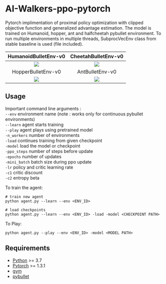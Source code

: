 # AI-Walkers-ppo-pytorch

Pytorch implimentation of proximal policy optimization with clipped objective function and generalized advantage estimation. The model is trained on Humanoid, hopper, ant and halfcheetah pybullet environment. To run multiple environments in multiple threads, SubprocVecEnv class from stable baseline is used (file included).

| HumanoidBulletEnv-v0  | CheetahBulletEnv-v0 |
| :-------------------------:|:-------------------------: |
| ![](https://github.com/iamvigneshwars/ai-walkers-ppo-pytorch/blob/main/humanoid.gif) |  ![](https://github.com/iamvigneshwars/ai-walkers-ppo-pytorch/blob/main/cheetah.gif) |
| HopperBulletEnv-v0  | AntBulletEnv-v0 |
| ![](https://github.com/iamvigneshwars/ai-walkers-ppo-pytorch/blob/main/hopper.gif) |  ![](https://github.com/iamvigneshwars/ai-walkers-ppo-pytorch/blob/main/ant.gif) |

## Usage
Important command line arguments : <br>
`--env` environment name (note : works only for continuous pybullet environments) <br>
`--learn` agent starts training <br>
`--play` agent plays using pretrained model <br>
`-n_workers` number of environments <br>
`-load` continues training from given checkpoint <br>
`-model` load the model or checkpoint <br>
`-ppo_steps` number of steps before update <br>
`-epochs` number of updates <br>
`-mini_batch` batch size during ppo update <br>
`-lr` policy and critic learning rate <br>
`-c1` critic discount <br>
`-c2` entropy beta <br>

To train the agent:
```
# train new agent
python agent.py --learn --env <ENV_ID> 

# load checkpoints
python agent.py --learn --env <ENV_ID> -load -model <CHECKPOINT PATH> 

```
To Play: 
```
python agent.py --play --env <ENV_ID> -model <MODEL PATH>

```

## Requirements

- [Python](https://www.python.org/downloads/) >= 3.7
- [Pytorch](https://pytorch.org/) >= 1.3.1
- [gym](https://gym.openai.com/)
- [pybullet](https://pybullet.org/wordpress/)
